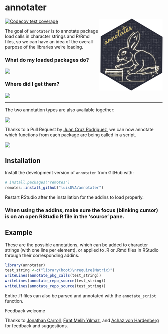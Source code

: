 
<!-- README.md is generated from README.Rmd. Please edit that file -->

# annotater

<img src='man/figures/logo.png' align="right" height="230" />

<!-- badges: start -->

[![Codecov test
coverage](https://codecov.io/gh/luisDVA/annotater/branch/master/graph/badge.svg)](https://codecov.io/gh/luisDVA/annotater?branch=master)  
<!-- badges: end -->

The goal of `annotater` is to annotate package load calls in character
strings and R/Rmd files, so we can have an idea of the overall purpose
of the libraries we’re loading.

### What do my loaded packages do?

<img src='https://raw.githubusercontent.com/luisdva/annotater/master/inst/media/annotcalls.gif' align="center" width="370px" />

### Where did I get them?

<img src='https://raw.githubusercontent.com/luisdva/annotater/master/inst/media/repos2.gif' align="center" width="370px" />

------------------------------------------------------------------------

The two annotation types are also available together:

<img src='https://raw.githubusercontent.com/luisdva/annotater/master/inst/media/repostitles.gif' align="center" width="370px" />

Thanks to a Pull Request by [Juan Cruz
Rodriguez](https://github.com/jcrodriguez1989), we can now annotate
which functions from each package are being called in a script.

<img src='https://raw.githubusercontent.com/luisdva/annotater/master/inst/media/jcruz.gif' align="center" width="370px" />

## Installation

Install the development version of `annotater` from GitHub with:

``` r
# install.packages("remotes")
remotes::install_github("luisDVA/annotater")
```

Restart RStudio after the installation for the addins to load properly.

### When using the addins, make sure the focus (blinking cursor) is on an open RStudio R file in the ‘source’ pane.

## Example

These are the possible annotations, which can be added to character
strings (with one line per element), or applied to .R or .Rmd files in
RStudio through their corresponding addins.

``` r
library(annotater)
test_string <-c("library(boot)\nrequire(Matrix)")
writeLines(annotate_pkg_calls(test_string))
writeLines(annotate_repo_source(test_string))
writeLines(annotate_repo_source(test_string))
```

Entire .R files can also be parsed and annotated with the
`annotate_script` function.

Feedback welcome

Thanks to [Jonathan Carroll](https://github.com/jonocarroll), [Fırat
Melih Yılmaz](https://twitter.com/fratmelhylmaz), and [Achaz von
Hardenberg](https://github.com/achazhardenberg) for feedback and
suggestions.
